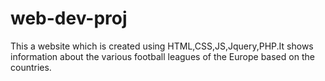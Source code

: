 # web-dev-proj
This a website which is created using HTML,CSS,JS,Jquery,PHP.It shows information about the various football leagues of the Europe based on the countries.
